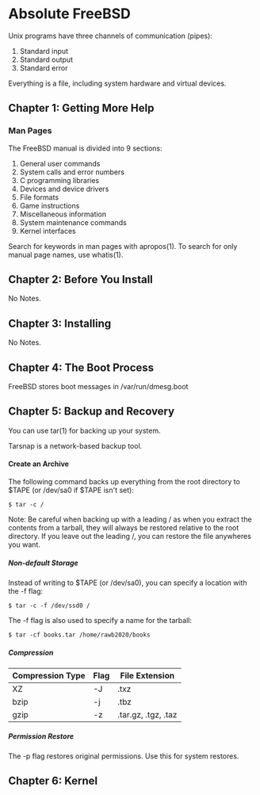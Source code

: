 # Absolute FreeBSD

Unix programs have three channels of communication (pipes):
1. Standard input
2. Standard output
3. Standard error

Everything is a file, including system hardware and virtual devices.

## Chapter 1: Getting More Help

### Man Pages

The FreeBSD manual is divided into 9 sections:
1. General user commands
2. System calls and error numbers
3. C programming libraries
4. Devices and device drivers
5. File formats
6. Game instructions
7. Miscellaneous information
8. System maintenance commands
9. Kernel interfaces

Search for keywords in man pages with apropos(1). To search for only manual page names, use whatis(1).

## Chapter 2: Before You Install

No Notes.

## Chapter 3: Installing

No Notes.

## Chapter 4: The Boot Process

FreeBSD stores boot messages in /var/run/dmesg.boot

## Chapter 5: Backup and Recovery

You can use tar(1) for backing up your system.

Tarsnap is a network-based backup tool.

#### Create an Archive

The following command backs up everything from the root directory to $TAPE (or /dev/sa0 if $TAPE isn't set):

```
$ tar -c /
```

Note: Be careful when backing up with a leading / as when you extract the contents from a tarball, they will always be restored relative to the root directory. If you leave out the leading /, you can restore the file anywheres you want.

##### Non-default Storage

Instead of writing to $TAPE (or /dev/sa0), you can specify a location with the -f flag:

```
$ tar -c -f /dev/ssd0 /
```

The -f flag is also used to specify a name for the tarball:

```
$ tar -cf books.tar /home/rawb2020/books
```

##### Compression

| Compression Type | Flag | File Extension |
| --- | --- | --- |
| XZ | -J | .txz |
| bzip | -j | .tbz |
| gzip | -z | .tar.gz, .tgz, .taz |

##### Permission Restore

The -p flag restores original permissions. Use this for system restores.

## Chapter 6: Kernel


